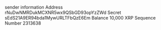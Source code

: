 sender information
Address
rNuDwNMRDukMCXNR5wx9QSbGD93opYzZWd
Secret
sEdS21A9ER94bda1MywURLTFbQzE6Em
Balance
10,000 XRP
Sequence Number
2313638